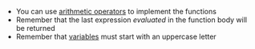 - You can use [arithmetic operators](http://erlang.org/doc/reference_manual/expressions.html#arithmetic-expressions) to implement the functions
- Remember that the last expression *evaluated* in the function body will be returned
- Remember that [variables](http://erlang.org/doc/reference_manual/expressions.html#variables) must start with an uppercase letter
